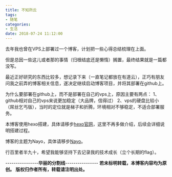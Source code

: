 ```yaml
---
title: 不知所云
tags: 
- 随笔
categories: 
- 生活
date: 2018-07-24 11:12:00
---
```


去年我也曾在VPS上部署过一个博客，计划把一些心得总结梳理在上面。

但是总因一些这儿或者那的事情（归根结底还是懒惰）搁置，最终结果就是一篇都没写。

最近正好研究的东西比较多，想记录下来（一直笔记都放在有道云），正巧有朋友问我之前弄的博客相关信息，遂决定继续启动博客项目，并将其部署在github上。
<!-- more -->
为什么要部署在github上，而不是部署在自己的vps上，原因主要有两点：
1、github相对自己的vps来说更加稳定（大品牌，信得过）
2、vps的硬盘比较小（屌丝乞丐版），当时的定位就是梯子和折腾，环境相对不够稳定，不适合部署服务。

本博客使用hexo搭建，具体请移步[hexo官网](https://hexo.io/)，这里不再多做介绍，后续会详细说明搭建过程。

博客的主题为Nayo，具体请移步[Nayo](https://github.com/Lemonreds/hexo-theme-Nayo)。

行百里者半九十，希望我能够坚持下去记录我的技术成长（立个长期的flag）。
    
----------------**华丽的分割线**----------------
**若未标明转载，本博客内容均为原创。**
**版权归作者所有，转载请注明出处。**
   
    
    
    
    
      